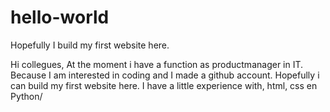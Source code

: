 # hello-world
Hopefully I build my first website here.

Hi collegues,
At the moment i have a function as productmanager in IT. Because I am interested in coding and I made a github account. Hopefully i can build my first website here. I have a little experience with, html, css en Python/
